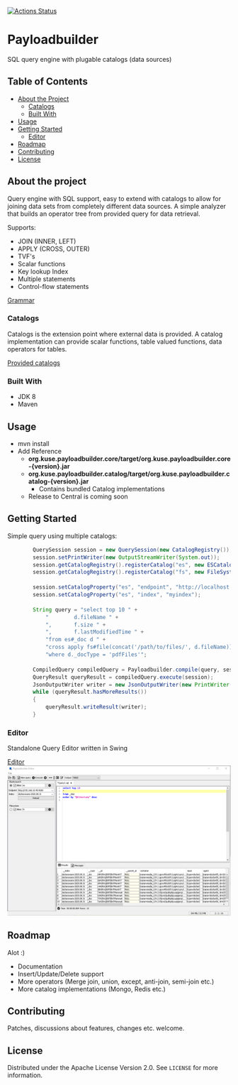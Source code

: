 [![Actions Status](https://github.com/kuseman/payloadbuilder/workflows/Java%20CI%20with%20Maven/badge.svg)](https://github.com/kuseman/payloadbuilder/actions)

# Payloadbuilder

SQL query engine with plugable catalogs (data sources)

## Table of Contents

* [About the Project](#about-the-project)
  * [Catalogs](#catalogs)
  * [Built With](#built-with)
* [Usage](#usage)
* [Getting Started](#getting-started)
  * [Editor](#editor)
* [Roadmap](#roadmap)
* [Contributing](#contributing)
* [License](#license)

## About the project

Query engine with SQL support, easy to extend with catalogs to allow for joining data sets from completely different data sources.
A simple analyzer that builds an operator tree from provided query for data retrieval.

Supports:

* JOIN (INNER, LEFT)
* APPLY (CROSS, OUTER)
* TVF's
* Scalar functions
* Key lookup Index
* Multiple statements
* Control-flow statements

[Grammar](https://github.com/kuseman/payloadbuilder/blob/master/org.kuse.payloadbuilder.core/src/main/resources/antlr4/org/kuse/payloadbuilder/core/parser/PayloadBuilderQuery.g4)

### Catalogs

Catalogs is the extension point where external data is provided.
A catalog implementation can provide scalar functions, table valued functions,
data operators for tables.

[Provided catalogs](https://github.com/kuseman/payloadbuilder/tree/master/org.kuse.payloadbuilder.catalog)

### Built With

* JDK 8
* Maven

## Usage

* mvn install
* Add Reference 
  * **org.kuse.payloadbuilder.core/target/org.kuse.payloadbuilder.core-{version}.jar**
  * **org.kuse.payloadbuilder.catalog/target/org.kuse.payloadbuilder.catalog-{version}.jar**
    * Contains bundled Catalog implementations
  * Release to Central is coming soon

## Getting Started

Simple query using multiple catalogs:

```java
        QuerySession session = new QuerySession(new CatalogRegistry());
        session.setPrintWriter(new OutputStreamWriter(System.out));
        session.getCatalogRegistry().registerCatalog("es", new ESCatalog());
        session.getCatalogRegistry().registerCatalog("fs", new FileSystemCatalog());

        session.setCatalogProperty("es", "endpoint", "http://localhost:9200");
        session.setCatalogProperty("es", "index", "myindex");

        String query = "select top 10 " +
            "        d.fileName " +
            ",       f.size " +
            ",       f.lastModifiedTime " +
            "from es#_doc d " +
            "cross apply fs#file(concat('/path/to/files/', d.fileName)) f " +
            "where d._docType = 'pdfFiles'";

        CompiledQuery compiledQuery = Payloadbuilder.compile(query, session.getCatalogRegistry());
        QueryResult queryResult = compiledQuery.execute(session);
        JsonOutputWriter writer = new JsonOutputWriter(new PrintWriter(System.out));
        while (queryResult.hasMoreResults())
        {
            queryResult.writeResult(writer);
        }
```

### Editor

Standalone Query Editor written in Swing

[Editor](https://github.com/kuseman/payloadbuilder/tree/master/org.kuse.payloadbuilder.editor)
![Editor](/documentation/editor.png?raw=true "Editor")

## Roadmap

Alot :)
* Documentation
* Insert/Update/Delete support
* More operators (Merge join, union, except, anti-join, semi-join etc.)
* More catalog implementations (Mongo, Redis etc.)

## Contributing

Patches, discussions about features, changes etc. welcome. 

## License

Distributed under the Apache License Version 2.0. See `LICENSE` for more information.

